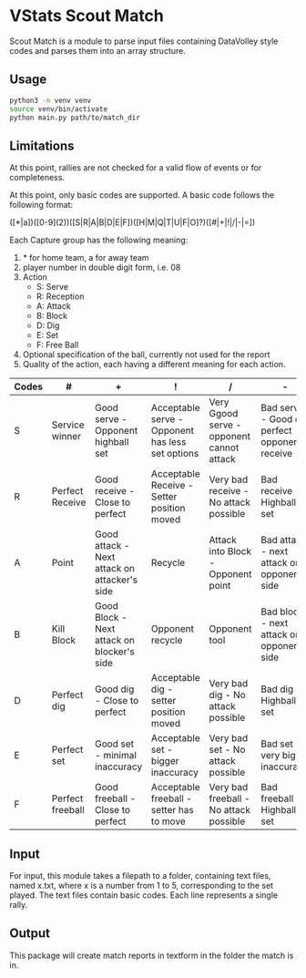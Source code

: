 # VStats Scout Match

Scout Match is a module to parse input files containing DataVolley style codes and parses them into an array structure.

## Usage

```bash
python3 -m venv venv
source venv/bin/activate
python main.py path/to/match_dir
```

## Limitations

At this point, rallies are not checked for a valid flow of events or for completeness.

At this point, only basic codes are supported. A basic code follows the following format:

([\*|a])(\[0-9\](2))([S|R|A|B|D|E|F])([H|M|Q|T|U|F|O]?)([#|+|!|/|-|=])

Each Capture group has the following meaning:

1. \* for home team, a for away team
2. player number in double digit form, i.e. 08
3. Action
    * S: Serve
    * R: Reception
    * A: Attack
    * B: Block
    * D: Dig
    * E: Set
    * F: Free Ball
4. Optional specification of the ball, currently not used for the report
5. Quality of the action, each having a different meaning for each action.

| Codes | # | + | ! | / | - | = |
|---|---|---|---|---|---|---|
| S | Service winner | Good serve - Opponent highball set | Acceptable serve - Opponent has less set options | Very Ggood serve - opponent cannot attack | Bad serve - Good or perfect opponent receive | Mistake - Opponent point |
| R | Perfect Receive | Good receive - Close to perfect | Acceptable Receive - Setter position moved | Very bad receive - No attack possible | Bad receive - Highball set | Mistake - Opponent point |
| A | Point | Good attack - Next attack on attacker's side | Recycle | Attack into Block - Opponent point | Bad attack - next attack on opponent's side | Mistake - Opponent point |
| B | Kill Block | Good Block - Next attack on blocker's side | Opponent recycle | Opponent tool | Bad block - next attack on opponent's side | Mistake - Opponent point |
| D | Perfect dig | Good dig - Close to perfect | Acceptable dig - setter position moved | Very bad dig - No attack possible | Bad dig - Highball set | Mistake - Opponent point |
| E | Perfect set | Good set - minimal inaccuracy | Acceptable set - bigger inaccuracy | Very bad set - No attack possible | Bad set - very big inaccuracy | Mistake - Opponent point |
| F | Perfect freeball | Good freeball - Close to perfect | Acceptable freeball - setter has to move | Very bad freeball - No attack possible | Bad freeball - Highball set | Mistake - Opponent point |

## Input

For input, this module takes a filepath to a folder, containing text files, named x.txt, where x is a number from 1 to 5, corresponding to the set played. The text files contain basic codes. Each line represents a single rally.

## Output

This package will create match reports in textform in the folder the match is in.
